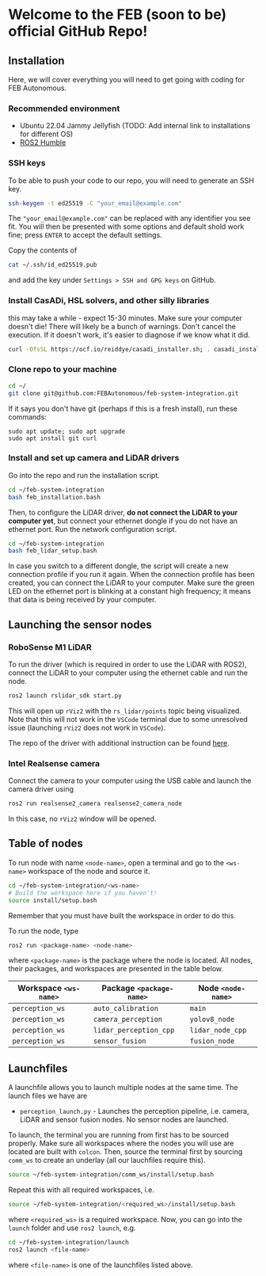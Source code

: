 # Welcome to the FEB (soon to be) official GitHub Repo!

## Installation
Here, we will cover everything you will need to get going with coding for FEB Autonomous.


### Recommended environment
* Ubuntu 22.04 Jammy Jellyfish (TODO: Add internal link to installations for different OS)
* [ROS2 Humble](https://docs.ros.org/en/humble/Installation.html)

### SSH keys
To be able to push your code to our repo, you will need to generate an SSH key.
``` bash
ssh-keygen -t ed25519 -C "your_email@example.com"
```
The `"your_email@example.com"` can be replaced with any identifier you see fit. You will then be presented with some options and default shold work fine; press `ENTER` to accept the default settings.

Copy the contents of
``` bash
cat ~/.ssh/id_ed25519.pub
```
and add the key under `Settings > SSH and GPG keys` on GitHub.

### Install CasADi, HSL solvers, and other silly libraries
this may take a while - expect 15-30 minutes. Make sure your computer doesn't die!
There will likely be a bunch of warnings. Don't cancel the execution. If it doesn't work, it's easier to diagnose if we know what it did.
```bash
curl -OfsSL https://ocf.io/reiddye/casadi_installer.sh; . casadi_installer.sh;
```

### Clone repo to your machine
``` bash
cd ~/
git clone git@github.com:FEBAutonomous/feb-system-integration.git
```
If it says you don't have git (perhaps if this is a fresh install), run these commands:
```
sudo apt update; sudo apt upgrade
sudo apt install git curl
```
### Install and set up camera and LiDAR drivers
Go into the repo and run the installation script.
``` bash
cd ~/feb-system-integration
bash feb_installation.bash
```
Then, to configure the LiDAR driver, **do not connect the LiDAR to your computer yet**, but connect your ethernet dongle if you do not have an ethernet port. Run the network configuration script.
``` bash
cd ~/feb-system-integration
bash feb_lidar_setup.bash
```
In case you switch to a different dongle, the script will create a new connection profile if you run it again. When the connection profile has been created, you can connect the LiDAR to your computer. Make sure the green LED on the ethernet port is blinking at a constant high frequency; it means that data is being received by your computer.

## Launching the sensor nodes
### RoboSense M1 LiDAR
To run the driver (which is required in order to use the LiDAR with ROS2), connect the LiDAR to your computer using the ethernet cable and run the node.
``` bash
ros2 launch rslidar_sdk start.py
```
This will open up `rViz2` with the `rs_lidar/points` topic being visualized. Note that this will not work in the `VSCode` terminal due to some unresolved issue (launching `rViz2` does not work in `VSCode`).

The repo of the driver with additional instruction can be found [here](https://github.com/RoboSense-LiDAR/rslidar_sdk/tree/main).

### Intel Realsense camera
Connect the camera to your computer using the USB cable and launch the camera driver using
``` bash
ros2 run realsense2_camera realsense2_camera_node
```
In this case, no `rViz2` window will be opened.

## Table of nodes
To run node with name `<node-name>`, open a terminal and go to the `<ws-name>` workspace of the node and source it.
``` bash
cd ~/feb-system-integration/<ws-name>
# Build the workspace here if you haven't!
source install/setup.bash
```
Remember that you must have built the workspace in order to do this.

To run the node, type
``` bash
ros2 run <package-name> <node-name>
```
where `<package-name>` is the package where the node is located. All nodes, their packages, and workspaces are presented in the table below.

| Workspace `<ws-name>` | Package `<package-name>`  | Node `<node-name>`|
|---                    |---                        |---                |
|`perception_ws`        |`auto_calibration`         |`main`             |
|`perception_ws`        |`camera_perception`        |`yolov8_node`      |
|`perception_ws`        |`lidar_perception_cpp`     |`lidar_node_cpp`   |
|`perception_ws`        |`sensor_fusion`            |`fusion_node`      |

## Launchfiles
A launchfile allows you to launch multiple nodes at the same time. The launch files we have are

* `perception_launch.py` - Launches the perception pipeline, i.e. camera, LiDAR and sensor fusion nodes. No sensor nodes are launched.

To launch, the terminal you are running from first has to be sourced properly. Make sure all workspaces
where the nodes you will use are located are built with `colcon`. Then, source the terminal first by sourcing `comm_ws` to create an underlay (all our lauchfiles require this).
```bash
source ~/feb-system-integration/comm_ws/install/setup.bash
```
Repeat this with all required workspaces, i.e.
```bash
source ~/feb-system-integration/<required_ws>/install/setup.bash
```
where `<required_ws>` is a required workspace. Now, you can go into the `launch` folder and use `ros2 launch`, e.g.
``` bash
cd ~/feb-system-integration/launch
ros2 launch <file-name>
```
where `<file-name>` is one of the launchfiles listed above.
